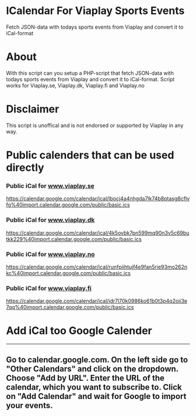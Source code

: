 # ICalendar For Viaplay Sports Events
Fetch JSON-data with todays sports events from Viaplay and convert it to iCal-format

# About

With this script can you setup a PHP-script that fetch JSON-data with todays sports events from Viaplay and convert it to iCal-format.
Script works for Viaplay.se, Viaplay.dk, Viaplay.fi and Viaplay.no

# Disclaimer
This script is unoffical and is not endorsed or supported by Viaplay in any way. 

# Public calenders that can be used directly

### Public iCal for www.viaplay.se
https://calendar.google.com/calendar/ical/lbocj4a4nhgda7lk74b8ptasg8cflvfg%40import.calendar.google.com/public/basic.ics

### Public iCal for www.viaplay.dk
https://calendar.google.com/calendar/ical/4k5ovbk7pn599mq90n3v5c69butkk229%40import.calendar.google.com/public/basic.ics  

### Public iCal for www.viaplay.no
https://calendar.google.com/calendar/ical/runfpiihtujf4e9fan5rie93mo262nkc%40import.calendar.google.com/public/basic.ics

### Public iCal for www.viaplay.fi
https://calendar.google.com/calendar/ical/jdr7l70k0986ko61b0t3p4q2oii3e7qq%40import.calendar.google.com/public/basic.ics

# Add iCal too Google Calender
---
Go to calendar.google.com.
On the left side go to "Other Calendars" and click on the dropdown.
Choose "Add by URL".
Enter the URL of the calendar, which you want to subscribe to.
Click on "Add Calendar" and wait for Google to import your events.
---
